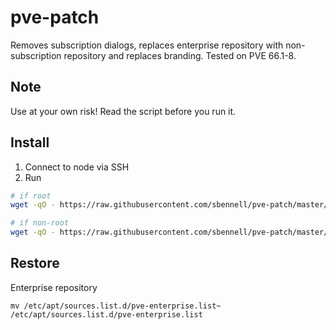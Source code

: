 # pve-patch

Removes subscription dialogs, replaces enterprise repository with non-subscription repository and replaces branding. Tested on PVE 66.1-8.

## Note

Use at your own risk! Read the script before you run it. 

## Install

1. Connect to node via SSH
2. Run

```bash
# if root
wget -qO - https://raw.githubusercontent.com/sbennell/pve-patch/master/patch.sh | bash

# if non-root
wget -qO - https://raw.githubusercontent.com/sbennell/pve-patch/master/patch.sh | sudo bash
```

## Restore

Enterprise repository

```
mv /etc/apt/sources.list.d/pve-enterprise.list~ /etc/apt/sources.list.d/pve-enterprise.list
```
